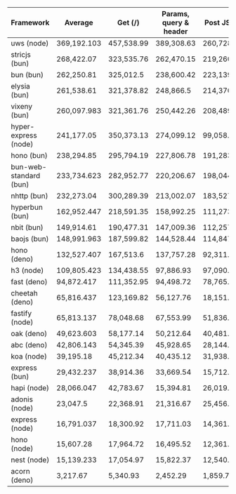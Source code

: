 |  Framework       | Average |  Get (/)    |  Params, query & header | Post JSON  |
| ---------------- | ------- | ----------- | ----------------------- | ---------- |
| uws (node) | 369,192.103 | 457,538.99 | 389,308.63 | 260,728.69 |
| stricjs (bun) | 268,422.07 | 323,535.76 | 262,470.15 | 219,260.3 |
| bun (bun) | 262,250.81 | 325,012.5 | 238,600.42 | 223,139.51 |
| elysia (bun) | 261,538.61 | 321,378.82 | 248,866.5 | 214,370.51 |
| vixeny (bun) | 260,097.983 | 321,361.76 | 250,442.26 | 208,489.93 |
| hyper-express (node) | 241,177.05 | 350,373.13 | 274,099.12 | 99,058.9 |
| hono (bun) | 238,294.85 | 295,794.19 | 227,806.78 | 191,283.58 |
| bun-web-standard (bun) | 233,734.623 | 282,952.77 | 220,206.67 | 198,044.43 |
| nhttp (bun) | 232,273.04 | 300,289.39 | 213,002.07 | 183,527.66 |
| hyperbun (bun) | 162,952.447 | 218,591.35 | 158,992.25 | 111,273.74 |
| nbit (bun) | 149,914.61 | 190,477.31 | 147,009.36 | 112,257.16 |
| baojs (bun) | 148,991.963 | 187,599.82 | 144,528.44 | 114,847.63 |
| hono (deno) | 132,527.407 | 167,513.6 | 137,757.28 | 92,311.34 |
| h3 (node) | 109,805.423 | 134,438.55 | 97,886.93 | 97,090.79 |
| fast (deno) | 94,872.417 | 111,352.95 | 94,498.72 | 78,765.58 |
| cheetah (deno) | 65,816.437 | 123,169.82 | 56,127.76 | 18,151.73 |
| fastify (node) | 65,813.137 | 78,048.68 | 67,553.99 | 51,836.74 |
| oak (deno) | 49,623.603 | 58,177.14 | 50,212.64 | 40,481.03 |
| abc (deno) | 42,806.143 | 54,345.39 | 45,928.65 | 28,144.39 |
| koa (node) | 39,195.18 | 45,212.34 | 40,435.12 | 31,938.08 |
| express (bun) | 29,432.237 | 38,914.36 | 33,669.54 | 15,712.81 |
| hapi (node) | 28,066.047 | 42,783.67 | 15,394.81 | 26,019.66 |
| adonis (node) | 23,047.5 | 22,368.91 | 21,316.67 | 25,456.92 |
| express (node) | 16,791.037 | 18,300.92 | 17,711.03 | 14,361.16 |
| hono (node) | 15,607.28 | 17,964.72 | 16,495.52 | 12,361.6 |
| nest (node) | 15,139.233 | 17,054.97 | 15,822.37 | 12,540.36 |
| acorn (deno) | 3,217.67 | 5,340.93 | 2,452.29 | 1,859.79 |